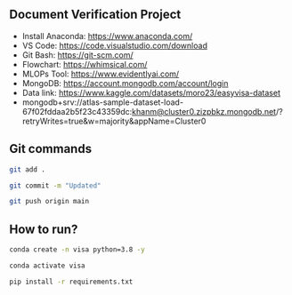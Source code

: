 ## Document Verification Project

- Install Anaconda: https://www.anaconda.com/
- VS Code: https://code.visualstudio.com/download
- Git Bash: https://git-scm.com/
- Flowchart: https://whimsical.com/
- MLOPs Tool: https://www.evidentlyai.com/
- MongoDB: https://account.mongodb.com/account/login
- Data link: https://www.kaggle.com/datasets/moro23/easyvisa-dataset
- mongodb+srv://atlas-sample-dataset-load-67f02fddaa2b5f23c43359dc:khanm@cluster0.zizpbkz.mongodb.net/?retryWrites=true&w=majority&appName=Cluster0

## Git commands

```bash
git add .
```

```bash
git commit -m "Updated"
```

```bash
git push origin main
```

## How to run?

```bash
conda create -n visa python=3.8 -y
```

```bash
conda activate visa
```

```bash
pip install -r requirements.txt
```

